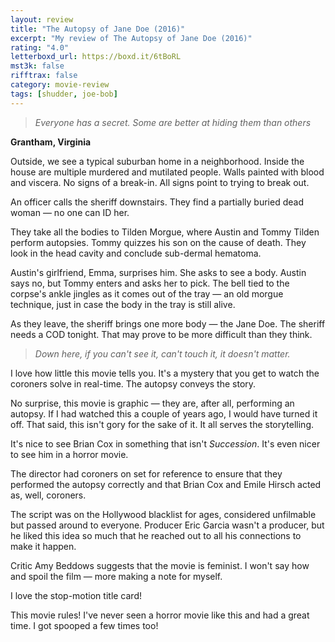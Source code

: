 ```yaml
---
layout: review
title: "The Autopsy of Jane Doe (2016)"
excerpt: "My review of The Autopsy of Jane Doe (2016)"
rating: "4.0"
letterboxd_url: https://boxd.it/6tBoRL
mst3k: false
rifftrax: false
category: movie-review
tags: [shudder, joe-bob]
---
```


<blockquote><i>Everyone has a secret. Some are better at hiding them than others</i></blockquote><b>Grantham, Virginia</b>

Outside, we see a typical suburban home in a neighborhood. Inside the house are multiple murdered and mutilated people. Walls painted with blood and viscera. No signs of a break-in. All signs point to trying to break out.

An officer calls the sheriff downstairs. They find a partially buried dead woman — no one can ID her.

They take all the bodies to Tilden Morgue, where Austin and Tommy Tilden perform autopsies. Tommy quizzes his son on the cause of death. They look in the head cavity and conclude sub-dermal hematoma.

Austin's girlfriend, Emma, surprises him. She asks to see a body. Austin says no, but Tommy enters and asks her to pick. The bell tied to the corpse's ankle jingles as it comes out of the tray — an old morgue technique, just in case the body in the tray is still alive.

As they leave, the sheriff brings one more body — the Jane Doe. The sheriff needs a COD tonight. That may prove to be more difficult than they think.

<blockquote><i>Down here, if you can't see it, can't touch it, it doesn't matter.</i></blockquote>I love how little this movie tells you. It's a mystery that you get to watch the coroners solve in real-time. The autopsy conveys the story.

No surprise, this movie is graphic — they are, after all, performing an autopsy. If I had watched this a couple of years ago, I would have turned it off. That said, this isn't gory for the sake of it. It all serves the storytelling.

It's nice to see Brian Cox in something that isn't <i>Succession</i>. It's even nicer to see him in a horror movie.

The director had coroners on set for reference to ensure that they performed the autopsy correctly and that Brian Cox and Emile Hirsch acted as, well, coroners.

The script was on the Hollywood blacklist for ages, considered unfilmable but passed around to everyone. Producer Eric Garcia wasn't a producer, but he liked this idea so much that he reached out to all his connections to make it happen.

Critic Amy Beddows suggests that the movie is feminist. I won't say how and spoil the film — more making a note for myself.

I love the stop-motion title card!

This movie rules! I've never seen a horror movie like this and had a great time. I got spooped a few times too!
